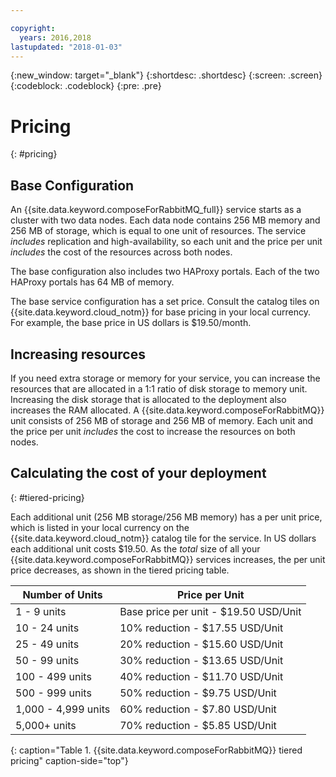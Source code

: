 ```yaml
---

copyright:
  years: 2016,2018
lastupdated: "2018-01-03"
---
```


{:new_window: target="_blank"}
{:shortdesc: .shortdesc}
{:screen: .screen}
{:codeblock: .codeblock}
{:pre: .pre}

# Pricing
{: #pricing}

## Base Configuration
An {{site.data.keyword.composeForRabbitMQ_full}} service starts as a cluster with two data nodes. Each data node contains 256 MB memory and 256 MB of storage, which is equal to one unit of resources. The service _includes_ replication and high-availability, so each unit and the price per unit _includes_ the cost of the resources across both nodes.

The base configuration also includes two HAProxy portals. Each of the two HAProxy portals has 64 MB of memory.

The base service configuration has a set price. Consult the catalog tiles on {{site.data.keyword.cloud_notm}} for base pricing in your local currency. For example, the base price in US dollars is $19.50/month.

## Increasing resources

If you need extra storage or memory for your service, you can increase the resources that are allocated in a 1:1 ratio of disk storage to memory unit. Increasing the disk storage that is allocated to the deployment also increases the RAM allocated. A {{site.data.keyword.composeForRabbitMQ}} unit consists of 256 MB of storage and 256 MB of memory. Each unit and the price per unit _includes_ the cost to increase the resources on both nodes.

## Calculating the cost of your deployment
{: #tiered-pricing}

Each additional unit (256 MB storage/256 MB memory) has a per unit price, which is listed in your local currency on the {{site.data.keyword.cloud_notm}} catalog tile for the service. In US dollars each additional unit costs $19.50. As the _total_ size of all your {{site.data.keyword.composeForRabbitMQ}} services increases, the per unit price decreases, as shown in the tiered pricing table.

Number of Units|Price per Unit
----------|-----------
1 - 9 units|Base price per unit - $19.50 USD/Unit
10 - 24 units|10% reduction - $17.55 USD/Unit
25 - 49 units|20% reduction - $15.60 USD/Unit
50 - 99 units|30% reduction - $13.65 USD/Unit
100 - 499 units|40% reduction - $11.70 USD/Unit
500 - 999 units|50% reduction - $9.75 USD/Unit
1,000 - 4,999 units|60% reduction - $7.80 USD/Unit
5,000+ units|70% reduction - $5.85 USD/Unit
{: caption="Table 1. {{site.data.keyword.composeForRabbitMQ}} tiered pricing" caption-side="top"}


